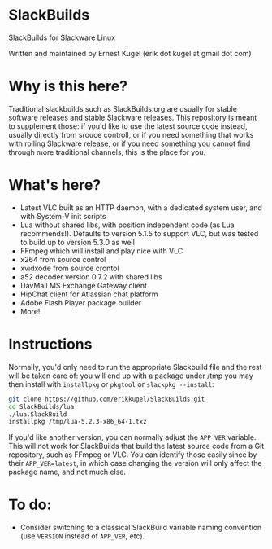 SlackBuilds
===========

SlackBuilds for Slackware Linux

Written and maintained by Ernest Kugel (erik dot kugel at gmail dot com)

# Why is this here?
Traditional slackbuilds such as SlackBuilds.org are usually for stable software releases and stable Slackware releases. This repository is meant to supplement those: if you'd like to use the latest source code instead, usually directly from srouce controll, or if you need something that works with rolling Slackware release, or if you need something you cannot find through more traditional channels, this is the place for you.

# What's here?
- Latest VLC built as an HTTP daemon, with a dedicated system user, and with System-V init scripts
- Lua without shared libs, with position independent code (as Lua recommends!). Defaults to version 5.1.5 to support VLC, but was tested to build up to version 5.3.0 as well
- FFmpeg which will install and play nice with VLC
- x264 from source control
- xvidxode from source crontol
- a52 decoder version 0.7.2 with shared libs
- DavMail MS Exchange Gateway client
- HipChat client for Atlassian chat platform
- Adobe Flash Player package builder
- More!

# Instructions  
Normally, you'd only need to run the appropriate Slackbuild file and the rest will be taken care of: you will end up with a package under /tmp you may then install with `installpkg` or `pkgtool` or `slackpkg --install`:  
```bash
git clone https://github.com/erikkugel/SlackBuilds.git
cd SlackBuilds/lua
./lua.SlackBuild
installpkg /tmp/lua-5.2.3-x86_64-1.txz
```

If you'd like another version, you can normally adjust the `APP_VER` variable. This will not work for SlackBuilds that build the latest source code from a Git repository, such as FFmpeg or VLC. You can identify those easily since by their `APP_VER=latest`, in which case changing the version will only affect the package name, and not much else.

# To do:  
- Consider switching to a classical SlackBuild variable naming convention (use `VERSION` instead of `APP_VER`, etc).
